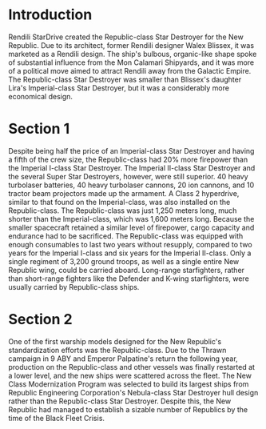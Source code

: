 # Introduction
Rendili StarDrive created the Republic-class Star Destroyer for the New Republic.
Due to its architect, former Rendili designer Walex Blissex, it was marketed as a Rendili design.
The ship's bulbous, organic-like shape spoke of substantial influence from the Mon Calamari Shipyards, and it was more of a political move aimed to attract Rendili away from the Galactic Empire.
The Republic-class Star Destroyer was smaller than Blissex's daughter Lira's Imperial-class Star Destroyer, but it was a considerably more economical design.

# Section 1
Despite being half the price of an Imperial-class Star Destroyer and having a fifth of the crew size, the Republic-class had 20% more firepower than the Imperial I-class Star Destroyer.
The Imperial II-class Star Destroyer and the several Super Star Destroyers, however, were still superior.
40 heavy turbolaser batteries, 40 heavy turbolaser cannons, 20 ion cannons, and 10 tractor beam projectors made up the armament.
A Class 2 hyperdrive, similar to that found on the Imperial-class, was also installed on the Republic-class.
The Republic-class was just 1,250 meters long, much shorter than the Imperial-class, which was 1,600 meters long.
Because the smaller spacecraft retained a similar level of firepower, cargo capacity and endurance had to be sacrificed.
The Republic-class was equipped with enough consumables to last two years without resupply, compared to two years for the Imperial I-class and six years for the Imperial II-class.
Only a single regiment of 3,200 ground troops, as well as a single entire New Republic wing, could be carried aboard.
Long-range starfighters, rather than short-range fighters like the Defender and K-wing starfighters, were usually carried by Republic-class ships.



# Section 2
One of the first warship models designed for the New Republic's standardization efforts was the Republic-class.
Due to the Thrawn campaign in 9 ABY and Emperor Palpatine's return the following year, production on the Republic-class and other vessels was finally restarted at a lower level, and the new ships were scattered across the fleet.
The New Class Modernization Program was selected to build its largest ships from Republic Engineering Corporation's Nebula-class Star Destroyer hull design rather than the Republic-class Star Destroyer.
Despite this, the New Republic had managed to establish a sizable number of Republics by the time of the Black Fleet Crisis.
